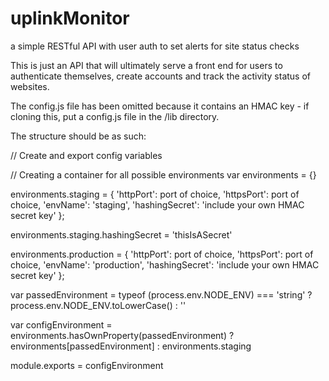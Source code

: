 # uplinkMonitor
a simple RESTful API with user auth to set alerts for site status checks

This is just an API that will ultimately serve a front end for users to authenticate themselves, create accounts and track the activity status of websites.

The config.js file has been omitted because it contains an HMAC key - if cloning this, put a config.js file in the /lib directory.

The structure should be as such:

// Create and export config variables

// Creating a container for all possible environments
var environments = {}

environments.staging = {
  'httpPort': port of choice,
  'httpsPort': port of choice,
  'envName': 'staging',
  'hashingSecret': 'include your own HMAC secret key'
};

environments.staging.hashingSecret = 'thisIsASecret'

environments.production = {
  'httpPort': port of choice,
  'httpsPort': port of choice,
  'envName': 'production',
  'hashingSecret': 'include your own HMAC secret key'
};

var passedEnvironment = typeof (process.env.NODE_ENV) === 'string' ? process.env.NODE_ENV.toLowerCase() : ''

var configEnvironment = environments.hasOwnProperty(passedEnvironment) ? environments[passedEnvironment] : environments.staging

module.exports = configEnvironment
```
